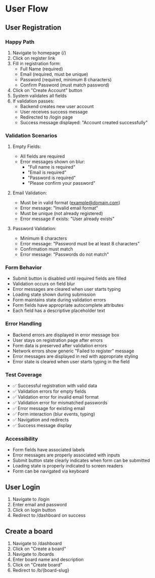 # User Flow

## User Registration

### Happy Path
1. Navigate to homepage (/)
2. Click on register link
3. Fill in registration form:
   - Full Name (required)
   - Email (required, must be unique)
   - Password (required, minimum 8 characters)
   - Confirm Password (must match password)
4. Click on "Create Account" button
5. System validates all fields
6. If validation passes:
   - Backend creates new user account
   - User receives success message
   - Redirected to /login page
   - Success message displayed: "Account created successfully"

### Validation Scenarios
1. Empty Fields:
   - All fields are required
   - Error messages shown on blur:
     - "Full name is required"
     - "Email is required"
     - "Password is required"
     - "Please confirm your password"

2. Email Validation:
   - Must be in valid format (example@domain.com)
   - Error message: "Invalid email format"
   - Must be unique (not already registered)
   - Error message if exists: "User already exists"

3. Password Validation:
   - Minimum 8 characters
   - Error message: "Password must be at least 8 characters"
   - Confirmation must match
   - Error message: "Passwords do not match"

### Form Behavior
- Submit button is disabled until required fields are filled
- Validation occurs on field blur
- Error messages are cleared when user starts typing
- Loading state shown during submission
- Form maintains state during validation errors
- Form fields have appropriate autocomplete attributes
- Each field has a descriptive placeholder text

### Error Handling
- Backend errors are displayed in error message box
- User stays on registration page after errors
- Form data is preserved after validation errors
- Network errors show generic "Failed to register" message
- Error messages are displayed in red with appropriate styling
- Error state is cleared when user starts typing in the field

### Test Coverage
- ✅ Successful registration with valid data
- ✅ Validation errors for empty fields
- ✅ Validation error for invalid email format
- ✅ Validation error for mismatched passwords
- ✅ Error message for existing email
- ✅ Form interaction (blur events, typing)
- ✅ Navigation and redirects
- ✅ Success message display

### Accessibility
- Form fields have associated labels
- Error messages are properly associated with inputs
- Submit button state clearly indicates when form can be submitted
- Loading state is properly indicated to screen readers
- Form can be navigated via keyboard

## User Login

1. Navigate to /login
2. Enter email and password
3. Click on login button
4. Redirect to /dashboard on success

## Create a board

1. Navigate to /dashboard
2. Click on "Create a board"
3. Navigate to /boards
4. Enter board name and description
5. Click on "Create board"
6. Redirect to /b/{board-slug}


